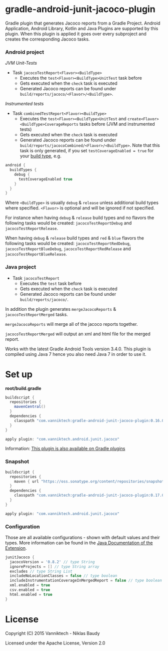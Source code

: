 # gradle-android-junit-jacoco-plugin

Gradle plugin that generates Jacoco reports from a Gradle Project. Android Application, Android Library, Kotlin and Java Plugins are supported by this plugin. When this plugin is applied it goes over every subproject and creates the corresponding Jacoco tasks.

### Android project

*JVM Unit-Tests*
- Task `jacocoTestReport<Flavor><BuildType>`
  - Executes the `test<Flavor><BuildType>UnitTest` task before
  - Gets executed when the `check` task is executed
  - Generated Jacoco reports can be found under `build/reports/jacoco/<Flavor>/<BuildType>`.

*Instrumented tests*
- Task `combinedTestReport<Flavor><BuildType>`
  - Executes the `test<Flavor><BuildType>UnitTest` and `create<Flavor><BuildType>CoverageReports` tasks before (JVM and instrumented tests)
  - Gets executed when the `check` task is executed
  - Generated Jacoco reports can be found under `build/reports/jacocoCombined/<Flavor>/<BuildType>`.
Note that this task is only generated, if you set `testCoverageEnabled = true` for your [build type](https://google.github.io/android-gradle-dsl/current/com.android.build.gradle.internal.dsl.BuildType.html#com.android.build.gradle.internal.dsl.BuildType:testCoverageEnabled), e.g.
```groovy
android {
  buildTypes {
    debug {
      testCoverageEnabled true
    }
  }
}
```

Where `<BuildType>` is usually `debug` & `release` unless additional build types where specified.
`<Flavor>` is optional and will be ignored if not specified.

For instance when having `debug` & `release` build types and no flavors the following tasks would be created: `jacocoTestReportDebug` and `jacocoTestReportRelease`.

When having `debug` & `release` build types and `red` & `blue` flavors the following tasks would be created: `jacocoTestReportRedDebug`, `jacocoTestReportBlueDebug`, `jacocoTestReportRedRelease` and `jacocoTestReportBlueRelease`.

### Java project

- Task `jacocoTestReport`
  - Executes the `test` task before
  - Gets executed when the `check` task is executed
  - Generated Jacoco reports can be found under `build/reports/jacoco/`.

In addition the plugin generates `mergeJacocoReports` & `jacocoTestReportMerged` tasks.

`mergeJacocoReports` will merge all of the jacoco reports together.

`jacocoTestReportMerged` will output an xml and html file for the merged report.

Works with the latest Gradle Android Tools version 3.4.0. This plugin is compiled using Java 7 hence you also need Java 7 in order to use it.

# Set up

**root/build.gradle**

```gradle
buildscript {
  repositories {
    mavenCentral()
  }
  dependencies {
    classpath "com.vanniktech:gradle-android-junit-jacoco-plugin:0.16.0"
  }
}

apply plugin: "com.vanniktech.android.junit.jacoco"
```

Information: [This plugin is also available on Gradle plugins](https://plugins.gradle.org/plugin/com.vanniktech.android.junit.jacoco)

### Snapshot

```gradle
buildscript {
  repositories {
    maven { url "https://oss.sonatype.org/content/repositories/snapshots" }
  }
  dependencies {
    classpath "com.vanniktech:gradle-android-junit-jacoco-plugin:0.17.0-SNAPSHOT"
  }
}

apply plugin: "com.vanniktech.android.junit.jacoco"
```

### Configuration

Those are all available configurations - shown with default values and their types. More information can be found in the [Java Documentation of the Extension](src/main/groovy/com/vanniktech/android/junit/jacoco/JunitJacocoExtension.groovy).

```groovy
junitJacoco {
  jacocoVersion = '0.8.2' // type String
  ignoreProjects = [] // type String array
  excludes // type String List
  includeNoLocationClasses = false // type boolean
  includeInstrumentationCoverageInMergedReport = false // type boolean
  xml.enabled = true
  csv.enabled = true
  html.enabled = true
}
```

# License

Copyright (C) 2015 Vanniktech - Niklas Baudy

Licensed under the Apache License, Version 2.0
